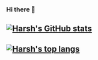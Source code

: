 ### Hi there 👋

## [![Harsh's GitHub stats](https://github-readme-stats.vercel.app/api?username=HARSHSINGH0&show_icons=true&theme=dark&hide=stars&hide_title=true)](https://github.com/HARSHSINGH0)

## [![Harsh's top langs](https://github-readme-stats.vercel.app/api/top-langs/?username=HARSHSINGH0&layout=compact&theme=dark&hide_title=true)](https://github.com/HARSHSINGH0)

